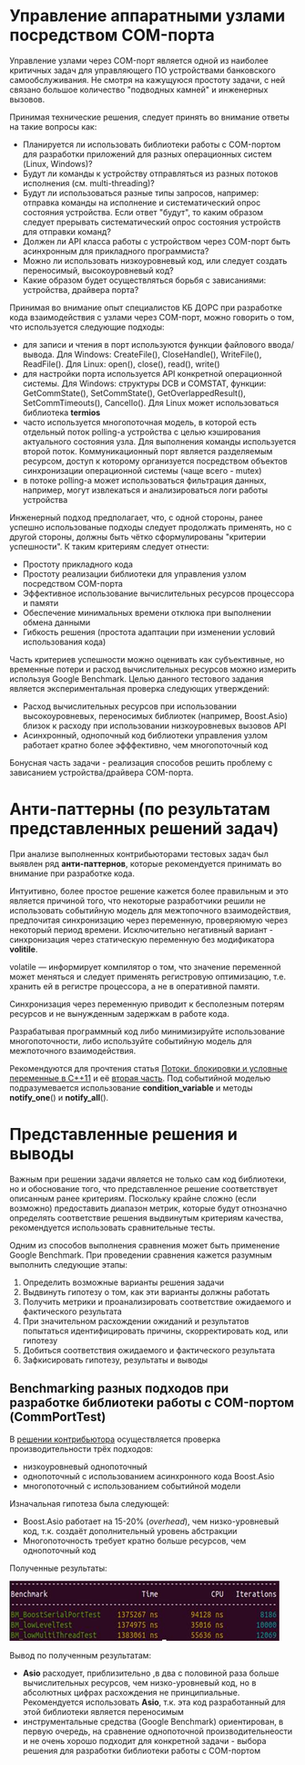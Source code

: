# Управление аппаратными узлами посредством COM-порта

Управление узлами через COM-порт является одной из наиболее критичных задач для управляющего ПО устройствами банковского самообслуживания. Не смотря на кажущуюся простоту задачи, с ней связано большое количество "подводных камней" и инженерных вызовов.

Принимая технические решения, следует принять во внимание ответы на такие вопросы как:

-	Планируется ли использовать библиотеки работы с COM-портом для разработки приложений для разных операционных систем (Linux, Windows)?
-	Будут ли команды к устройству отправляться из разных потоков исполнения (см. multi-threading)?
-	Будут ли использоваться разные типы запросов, например: отправка команды на исполнение и систематический опрос состояния устройства. Если ответ "будут", то каким образом следует прерывать систематический опрос состояния устройств для отправки команд?
- Должен ли API класса работы с устройством через COM-порт быть асинхронным для прикладного программиста?
-	Можно ли использовать низкоуровневый код, или следует создать переносимый, высокоуровневый код?
-	Какие образом будет осуществляться борьбя с зависаниями: устройства, драйвера порта?

Принимая во внимание опыт специалистов КБ ДОРС при разработке кода взаимодействия с узлами через COM-порт, можно говорить о том, что используется следующие подходы:

- для записи и чтения в порт используются функции файлового ввода/вывода. Для Windows: CreateFile(), CloseHandle(), WriteFile(), ReadFile(). Для Linux: open(), close(), read(), write()
- для настройки порта используется API конкретной операционной системы. Для Windows: структуры DCB и COMSTAT, функции: GetCommState(), SetCommState(), GetOverlappedResult(), SetCommTimeouts(), CancelIo(). Для Linux может использоваться библиотека **termios**
- часто используется многопоточная модель, в которой есть отдельный поток polling-а устройства с целью кэширования актуального состояния узла. Для выполнения команды используется второй поток. Коммуникационный порт является разделяемым ресурсом, доступ к которому организуется посредством объектов синхронизации операционной системы (чаще всего - mutex)
- в потоке polling-а может использоваться фильтрация данных, например, могут извлекаться и анализироваться логи работы устройства

Инженерный подход предполагает, что, с одной стороны, ранее успешно использованые подходы следует продолжать применять, но с другой стороны, должны быть чётко сформулированы "критерии успешности". К таким критериям следует отнести:

- Простоту прикладного кода
- Простоту реализации библиотеки для управления узлом посредством COM-порта
- Эффективное использование вычислительных ресурсов процессора и памяти
- Обеспечение минимальных времени отклюка при выполнении обмена данными
- Гибкость решения (простота адаптации при изменении условий использования кода)

Часть критериев успешности можно оценивать как субъективные, но временные потери и расход вычислительных ресурсов можно измерить используя Google Benchmark. Целью данного тестового задания является экспериментальная проверка следующих утверждений:

- Расход вычислительных ресурсов при использовании высокоуровневых, переносимых библиотек (например, Boost.Asio) близок к расходу при использовании низкоуровневых вызовов API
- Асинхронный, однопочный код библиотеки управления узлом работает кратно более эфффективно, чем многопоточный код

Бонусная часть задачи - реализация способов решить проблему с зависанием устройства/драйвера COM-порта.

# Анти-паттерны (по результатам представленных решений задач)

При анализе выполненных контрибьюторами тестовых задач был выявлен ряд **анти-паттернов**, которые рекомендуется принимать во внимание при разработке кода.

Интуитивно, более простое решение кажется более правильным и это является причиной того, что некоторые разработчики решили не использовать событийную модель для межтопочного взаимодействия, предпочитая синхронизацию через переменную, проверяюмую через некоторый период времени. Исключительно негативный вариант - синхронизация через статическую переменную без модификатора **volitile**.

volatile — информирует компилятор о том, что значение переменной может меняться и следует применять регистровую оптимизацию, т.е. хранить ей в регистре процессора, а не в оперативной памяти.

Синхронизация через переменную приводит к бесполезным потерям ресурсов и не вынужденным задержкам в работе кода.

Разрабатывая программный код либо минимизируйте использование многопоточности, либо используйте событийную модель для межпоточного взаимодействия.

Рекомендуются для прочтения статья [Потоки, блокировки и условные переменные в C++11](https://habr.com/ru/post/182610/) и её [вторая часть](https://habr.com/ru/post/182626/). Под событийной моделью подразумевается использование **condition_variable** и методы **notify_one**() и **notify_all**().

# Представленные решения и выводы

Важным при решении задачи является не только сам код библиотеки, но и обоснование того, что представленное решение соответствует описанным ранее критериям. Поскольку крайне сложно (если возможно) предоставить диапазон метрик, которые будут отнозначно определять соответствие решения выдвинутым критериям качества, рекомендуется использовать сравнительные тесты. 

Одним из способов выполнения сравнения может быть применение Google Benchmark. При проведении сравнения кажется разумным выполнить следующие этапы:

1. Определить возможные варианты решения задачи
2. Выдвинуть гипотезу о том, как эти варианты должны работать
3. Получить метрики и проанализировать соответствие ожидаемого и фактического результата
4. При значительном расхождении ожиданий и результатов попытаться идентифицировать причины, скорректировать код, или гипотезу
5. Добиться соответствия ожидаемого и фактического результата
6. Зафкисировать гипотезу, результаты и выводы

## Benchmarking разных подходов при разработке библиотеки работы с COM-портом (CommPortTest)

В [решении контрибьютора](https://github.com/Muzantip/CommPortTest/tree/master) осуществляется проверка производительности трёх подходов:

- низкоуровневый однопоточный
- однопоточный с использованием асинхронного кода Boost.Asio
- многопоточный с использованием событийной модели

Изначальная гипотеза была следующей:

- Boost.Asio работает на 15-20% (_overhead_), чем низко-уровневый код, т.к. создаёт дополнительный уровень абстракции
- Многопоточность требует кратно больше ресурсов, чем однопоточный код

Полученные результаты:

<img src="./comport_rpi3.png" width="474" >

Вывод по полученным результатам:

- **Asio** расходует, приблизительно ,в два с половиной раза больше вычислительных ресурсов, чем низко-уровневый код, но в абсолютных цифрах расхождения не принципиальные. Рекомендуется использовать **Asio**, т.к. эта код разработанный для этой библиотеки является переносимым
- инструментальные средства (Google Benchmark) ориентирован, в первую очередь, на сравнение однопоточной производительнеости и не очень хорошо подходит для конкретной задачи - выбора решения для разработки библиотеки работы с COM-портом
